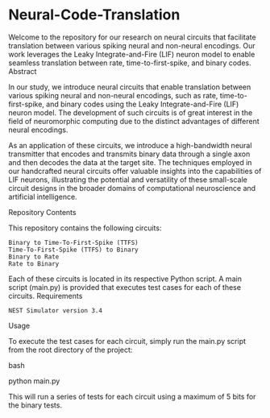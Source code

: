 # Neural-Code-Translation

Welcome to the repository for our research on neural circuits that facilitate translation between various spiking neural and non-neural encodings. Our work leverages the Leaky Integrate-and-Fire (LIF) neuron model to enable seamless translation between rate, time-to-first-spike, and binary codes.
Abstract

In our study, we introduce neural circuits that enable translation between various spiking neural and non-neural encodings, such as rate, time-to-first-spike, and binary codes using the Leaky Integrate-and-Fire (LIF) neuron model. The development of such circuits is of great interest in the field of neuromorphic computing due to the distinct advantages of different neural encodings.

As an application of these circuits, we introduce a high-bandwidth neural transmitter that encodes and transmits binary data through a single axon and then decodes the data at the target site. The techniques employed in our handcrafted neural circuits offer valuable insights into the capabilities of LIF neurons, illustrating the potential and versatility of these small-scale circuit designs in the broader domains of computational neuroscience and artificial intelligence.


Repository Contents

This repository contains the following circuits:

    Binary to Time-To-First-Spike (TTFS)
    Time-To-First-Spike (TTFS) to Binary
    Binary to Rate
    Rate to Binary

Each of these circuits is located in its respective Python script. A main script (main.py) is provided that executes test cases for each of these circuits.
Requirements

    NEST Simulator version 3.4

Usage

To execute the test cases for each circuit, simply run the main.py script from the root directory of the project:

bash

python main.py

This will run a series of tests for each circuit using a maximum of 5 bits for the binary tests.
